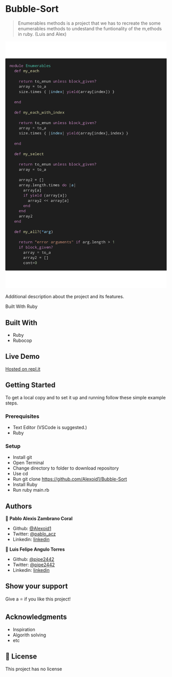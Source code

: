 # Bubble-Sort


> Enumerables methods is a project that we has to recreate the some enumerables methods to undestand the funtionality of the m,ethods in ruby. (Luis and Alex)

![screenshot](screen.png)

Additional description about the project and its features.

Built With
Ruby

## Built With

- Ruby
- Rubocop


## Live Demo

[Hosted on repl.it](https://repl.it/@AlexZambrano/EnumerabllesAlexoid#main.rb)


## Getting Started



To get a local copy  and to set it up and running follow these simple example steps.

### Prerequisites

- Text Editor (VSCode is suggested.)
- Ruby



### Setup
- Install git
- Open Terminal
- Change directory to folder to download repository
- Use cd <file-path>
- Run git clone https://github.com/Alexoid1/Bubble-Sort
- Install Ruby
- Run ruby main.rb

## Authors


👤 **Pablo Alexis Zambrano Coral**

- Github: [@Alexoid1](https://github.com/Alexoid1)
- Twitter: [@pablo_acz](https://twitter.com/pablo_acz)
- Linkedin: [linkedin](https://www.linkedin.com/in/pablo-alexis-zambrano-coral-7a614a189/)


 👤 **Luis Felipe Angulo Torres**
 
- Github: [@pipe2442](https://github.com/pipe2442)
- Twitter: [@pipe2442](https://twitter.com/pipe2442)
- Linkedin: [linkedin](https://www.linkedin.com/in/luis-felipe-angulo-torres-95098b139/)

## Show your support

Give a ⭐️ if you like this project!

## Acknowledgments

- Inspiration
- Algorith solving
- etc

## 📝 License

This project has no license
